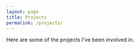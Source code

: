 ```yaml
---
layout: page
title: Projects
permalink: /projects/
---
```


Here are some of the projects I've been involved in.
